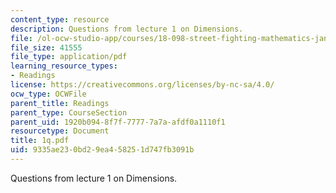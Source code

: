 ```yaml
---
content_type: resource
description: Questions from lecture 1 on Dimensions.
file: /ol-ocw-studio-app/courses/18-098-street-fighting-mathematics-january-iap-2008/9335ae230bd29ea458251d747fb3091b_1q.pdf
file_size: 41555
file_type: application/pdf
learning_resource_types:
- Readings
license: https://creativecommons.org/licenses/by-nc-sa/4.0/
ocw_type: OCWFile
parent_title: Readings
parent_type: CourseSection
parent_uid: 1920b094-8f7f-7777-7a7a-afdf0a1110f1
resourcetype: Document
title: 1q.pdf
uid: 9335ae23-0bd2-9ea4-5825-1d747fb3091b
---
```

Questions from lecture 1 on Dimensions.